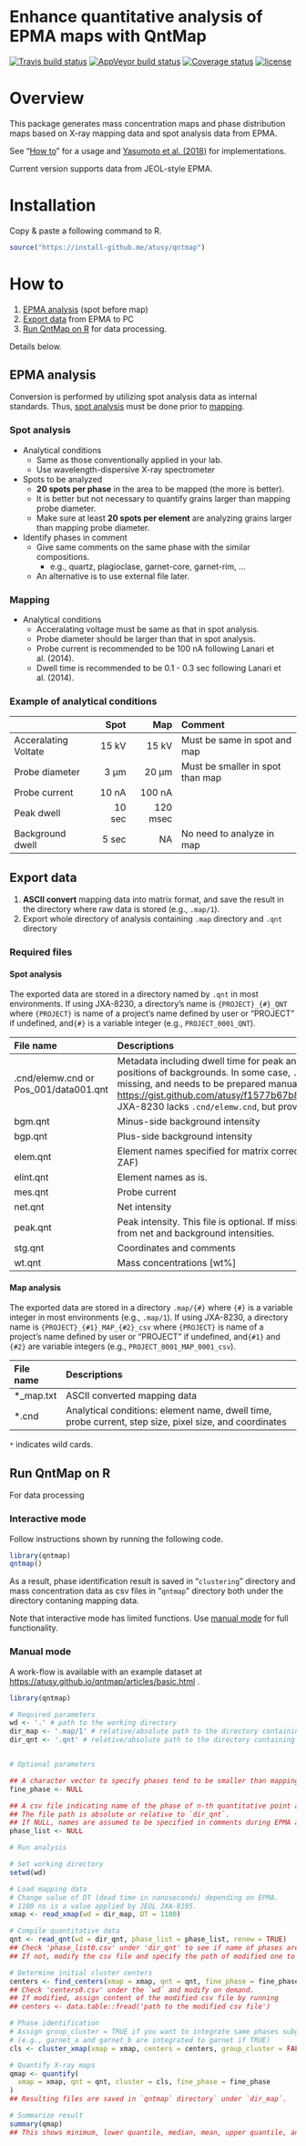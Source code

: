 Enhance quantitative analysis of EPMA maps with QntMap
================

[![Travis build
status](https://travis-ci.org/atusy/qntmap.svg?branch=master)](https://travis-ci.org/atusy/qntmap)
[![AppVeyor build
status](https://ci.appveyor.com/api/projects/status/github/atusy/qntmap?branch=master&svg=true)](https://ci.appveyor.com/project/atusy/qntmap)
[![Coverage
status](https://codecov.io/gh/atusy/qntmap/branch/master/graph/badge.svg)](https://codecov.io/github/atusy/qntmap?branch=master)
[![license](https://img.shields.io/badge/license-MIT-blue.svg)]()

# Overview

This package generates mass concentration maps and phase distribution
maps based on X-ray mapping data and spot analysis data from EPMA.

See “[How to](#how-to)” for a usage and [Yasumoto et
al. (2018)](https://doi.org/10.2138/am-2018-6323CCBY) for
implementations.

Current version supports data from JEOL-style EPMA.

# Installation

Copy & paste a following command to R.

``` r
source("https://install-github.me/atusy/qntmap")
```

# How to

1.  [EPMA analysis](#epma-analysis) (spot before map)
2.  [Export data](#Export) from EPMA to PC
3.  [Run QntMap on R](#run-qntmap-on-r) for data processing.

Details below.

## EPMA analysis

Conversion is performed by utilizing spot analysis data as internal
standards. Thus, [spot analysis](#spot-analysis-1) must be done prior to
[mapping](#mapping).

### Spot analysis

  - Analytical conditions
      - Same as those conventionally applied in your lab.
      - Use wavelength-dispersive X-ray spectrometer
  - Spots to be analyzed
      - **20 spots per phase** in the area to be mapped (the more is
        better).
      - It is better but not necessary to quantify grains larger than
        mapping probe diameter.
      - Make sure at least **20 spots per element** are analyzing grains
        larger than mapping probe diameter.
  - Identify phases in comment
      - Give same comments on the same phase with the similar
        compositions.
          - e.g., quartz, plagioclase, garnet-core, garnet-rim, …
      - An alternative is to use external file later.

### Mapping

  - Analytical conditions
      - Acceralating voltage must be same as that in spot analysis.
      - Probe diameter should be larger than that in spot analysis.
      - Probe current is recommended to be 100 nA following Lanari et
        al. (2014).
      - Dwell time is recommended to be 0.1 - 0.3 sec following Lanari
        et
al. (2014).

### Example of analytical conditions

|                      |   Spot |      Map | Comment                          |
| :------------------- | -----: | -------: | :------------------------------- |
| Acceralating Voltate |  15 kV |    15 kV | Must be same in spot and map     |
| Probe diameter       |   3 μm |    20 μm | Must be smaller in spot than map |
| Probe current        |  10 nA |   100 nA |                                  |
| Peak dwell           | 10 sec | 120 msec |                                  |
| Background dwell     |  5 sec |       NA | No need to analyze in map        |

## Export data

1.  **ASCII convert** mapping data into matrix format, and save the
    result in the directory where raw data is stored (e.g., `.map/1`).
2.  Export whole directory of analysis containing `.map` directory and
    `.qnt` directory

### Required files

#### Spot analysis

The exported data are stored in a directory named by `.qnt` in most
environments. If using JXA-8230, a directory’s name is
`{PROJECT}_{#}_QNT` where `{PROJECT}` is name of a project’s name
defined by user or “PROJECT” if undefined, and`{#}` is a variable
integer (e.g.,
`PROJECT_0001_QNT`).

| File name                              | Descriptions                                                                                                                                                                                                                                                                                                                         |
| :------------------------------------- | :----------------------------------------------------------------------------------------------------------------------------------------------------------------------------------------------------------------------------------------------------------------------------------------------------------------------------------- |
| .cnd/elemw.cnd or Pos\_001/data001.qnt | Metadata including dwell time for peak and background, and relative positions of backgrounds. In some case, `.cnd/elemw.qnt` is incomplete or missing, and needs to be prepared manually (e.g., <https://gist.github.com/atusy/f1577b67b8874c9e915941c0725d0e22>). JXA-8230 lacks `.cnd/elemw.cnd`, but provides `Pos_001/data/qnt`. |
| bgm.qnt                                | Minus-side background intensity                                                                                                                                                                                                                                                                                                      |
| bgp.qnt                                | Plus-side background intensity                                                                                                                                                                                                                                                                                                       |
| elem.qnt                               | Element names specified for matrix corrections (e.g., oxide or metal in ZAF)                                                                                                                                                                                                                                                         |
| elint.qnt                              | Element names as is.                                                                                                                                                                                                                                                                                                                 |
| mes.qnt                                | Probe current                                                                                                                                                                                                                                                                                                                        |
| net.qnt                                | Net intensity                                                                                                                                                                                                                                                                                                                        |
| peak.qnt                               | Peak intensity. This file is optional. If missing, peak intensity is calculated from net and background intensities.                                                                                                                                                                                                                 |
| stg.qnt                                | Coordinates and comments                                                                                                                                                                                                                                                                                                             |
| wt.qnt                                 | Mass concentrations \[wt%\]                                                                                                                                                                                                                                                                                                          |

#### Map analysis

The exported data are stored in a directory `.map/{#}` where `{#}` is a
variable integer in most environments (e.g., `.map/1`). If using
JXA-8230, a directory name is `{PROJECT}_{#1}_MAP_{#2}_csv` where
`{PROJECT}` is name of a project’s name defined by user or “PROJECT” if
undefined, and`{#1}` and `{#2}` are variable integers (e.g.,
`PROJECT_0001_MAP_0001_csv`).

| File name   | Descriptions                                                                                           |
| :---------- | :----------------------------------------------------------------------------------------------------- |
| \*\_map.txt | ASCII converted mapping data                                                                           |
| \*.cnd      | Analytical conditions: element name, dwell time, probe current, step size, pixel size, and coordinates |

`*` indicates wild cards.

## Run QntMap on R

For data processing

### Interactive mode

Follow instructions shown by running the following code.

``` r
library(qntmap)
qntmap()
```

As a result, phase identification result is saved in “`clustering`”
directory and mass concentration data as csv files in “`qntmap`”
directory both under the directory contaning mapping data.

Note that interactive mode has limited functions. Use [manual
mode](#manual-mode) for full functionality.

### Manual mode

A work-flow is available with an example dataset at
<https://atusy.github.io/qntmap/articles/basic.html> .

``` r
library(qntmap)

# Required parameters
wd <- '.' # path to the working directory
dir_map <- '.map/1' # relative/absolute path to the directory containing ascii converted X-ray map files (1_map.txt, 2_map.txt, and so on)"
dir_qnt <- '.qnt' # relative/absolute path to the directory containing .qnt files (pkint.qnt, net.qnt, and so on)"


# Optional parameters

## A character vector to specify phases tend to be smaller than mapping probe diameter
fine_phase <- NULL 

## A csv file indicating name of the phase of n-th quantitative point analysis.
## The file path is absolute or relative to `dir_qnt`.
## If NULL, names are assumed to be specified in comments during EPMA analysis.
phase_list <- NULL 

# Run analysis

# Set working directory
setwd(wd)

# Load mapping data
# Change value of DT (dead time in nanoseconds) depending on EPMA.
# 1100 ns is a value applied by JEOL JXA-8105.
xmap <- read_xmap(wd = dir_map, DT = 1100)

# Compile quantitative data
qnt <- read_qnt(wd = dir_qnt, phase_list = phase_list, renew = TRUE)
## Check 'phase_list0.csv' under 'dir_qnt' to see if name of phases are provided properly.
## If not, modify the csv file and specify the path of modified one to `phase_list` in "Optional parameters" section and rerun the above code.

# Determine initial cluster centers
centers <- find_centers(xmap = xmap, qnt = qnt, fine_phase = fine_phase)
## Check 'centers0.csv' under the `wd` and modify on demand.
## If modified, assign content of the modified csv file by running
## centers <- data.table::fread('path to the modified csv file')

# Phase identification
# Assign group_cluster = TRUE if you want to integrate same phases subgrouped by suffix after '_' 
# (e.g., garnet_a and garnet_b are integrated to garnet if TRUE)
cls <- cluster_xmap(xmap = xmap, centers = centers, group_cluster = FALSE)

# Quantify X-ray maps
qmap <- quantify(
  xmap = xmap, qnt = qnt, cluster = cls, fine_phase = fine_phase
)
## Resulting files are saved in `qntmap` directory` under `dir_map`.

# Summarize result
summary(qmap)
## This shows minimum, lower quantile, median, mean, upper quantile, and maximum values of variables.
```
